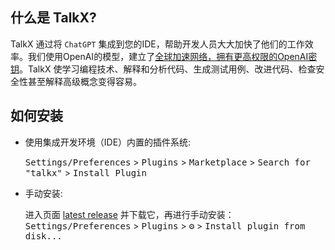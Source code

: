 ## 什么是 TalkX?

TalkX 通过将 `ChatGPT` 集成到您的IDE，帮助开发人员大大加快了他们的工作效率。我们使用OpenAI的模型，建立了<u>全球加速网络，拥有更高权限的OpenAI密钥</u>。TalkX 使学习编程技术、解释和分析代码、生成测试用例、改进代码、检查安全性甚至解释高级概念变得容易。

## 如何安装

- 使用集成开发环境（IDE）内置的插件系统:

  <kbd>Settings/Preferences</kbd> > <kbd>Plugins</kbd> > <kbd>Marketplace</kbd> > <kbd>Search for "talkx"</kbd> >
  <kbd>Install Plugin</kbd>

- 手动安装:

  进入页面 [latest release](https://github.com/big-mouth-cn/talkx-idea-plugin/releases/latest) 并下载它，再进行手动安装：
  <kbd>Settings/Preferences</kbd> > <kbd>Plugins</kbd> > <kbd>⚙️</kbd> > <kbd>Install plugin from disk...</kbd>
